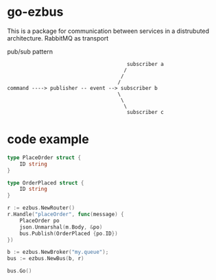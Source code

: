 # go-ezbus
This is a package for communication between services in a distrubuted architecture.
RabbitMQ as transport


pub/sub pattern
```code
                                       subscriber a
                                      /
                                     /
                                    /
command ----> publisher -- event --> subscriber b
                                    \
                                     \
                                      \
                                       subscriber c 
```

# code example
```go
type PlaceOrder struct {
	ID string
}

type OrderPlaced struct {
	ID string
}

r := ezbus.NewRouter()
r.Handle("placeOrder", func(message) {
    PlaceOrder po
    json.Unmarshal(m.Body, &po) 
    bus.Publish(OrderPlaced {po.ID})
})

b := ezbus.NewBroker("my.queue");
bus := ezbus.NewBus(b, r)

bus.Go()

```